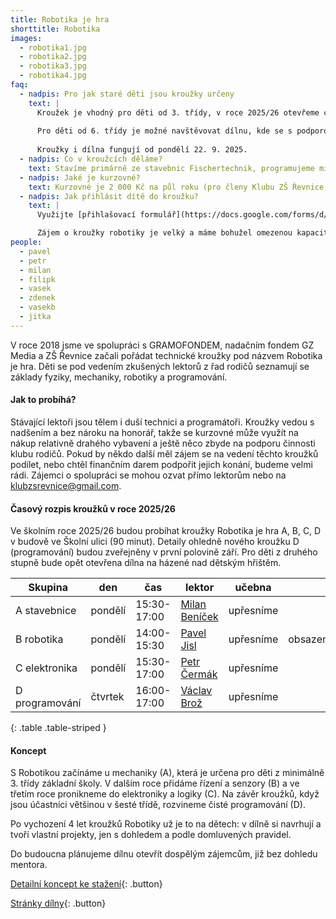 ```yaml
---
title: Robotika je hra
shorttitle: Robotika
images:
  - robotika1.jpg
  - robotika2.jpg
  - robotika3.jpg
  - robotika4.jpg
faq:
  - nadpis: Pro jak staré děti jsou kroužky určeny
    text: |
      Kroužek je vhodný pro děti od 3. třídy, v roce 2025/26 otevřeme celkem 4 kroužky.
 
      Pro děti od 6. třídy je možné navštěvovat dílnu, kde se s podporou mentorů pracuje na vlastních projektech. Dílna funguje v prostorách areálu Národní házené v Řevnicích, Sportovní 981. Bližší info o dílně na webu [dilna.klubzsrevnice.cz](https://dilna.klubzsrevnice.cz/)
      
      Kroužky i dílna fungují od pondělí 22. 9. 2025.
  - nadpis: Co v kroužcích děláme?
    text: Stavíme primárně ze stavebnic Fischertechnik, programujeme micro:bity a občas taky hrajeme Minecraft Education.
  - nadpis: Jaké je kurzovné?
    text: Kurzovné je 2 000 Kč na půl roku (pro členy Klubu ZŠ Řevnice, pro nečleny je cena 2 500 Kč). Získané finance využíváme na nákup vybavení a další náklady spojené s kroužkem. Kurzovné se platí na účet Klubu rodičů 2200861197 / 2010 s VS 1, do zprávxy pro příjemce jméno a příjmení dítěte a druh kroužku. Např. Luděk Novák, kroužek A. 
  - nadpis: Jak přihlásit dítě do kroužku?
    text: |
      Využijte [přihlašovací formulář](https://docs.google.com/forms/d/e/1FAIpQLSel7HqKDY0iXwToyVkGUTtWGA9ypfR1fLS_1trIKctgpyCjUA/viewform)

      Zájem o kroužky robotiky je velký a máme bohužel omezenou kapacitu, kterou se snažíme navýšit. Odeslání přihlášky neznamená, že jsme mohli Vaše dítě do kroužku přijmout. Potvrzením o přijetí je zařazení čísla rodiče do WhatsApp informační skupiny ke kroužku, kde sdílíme organizační informace a informace k platbě. Děti, které by se do kroužku nedostaly, evidujeme jako náhradníky a v případě uvolnění místa se ozveme.   
people:
  - pavel
  - petr
  - milan
  - filipk
  - vasek
  - zdenek
  - vasekb
  - jitka
---
```

V roce 2018 jsme ve spolupráci s GRAMOFONDEM, nadačním fondem GZ Media a ZŠ Řevnice začali pořádat technické kroužky pod názvem Robotika je hra. Děti se pod vedením zkušených lektorů z řad rodičů seznamují se základy fyziky, mechaniky, robotiky a programování. 

<!--vice-->

#### Jak to probíhá?

Stávající lektoři jsou tělem i duší technici a programátoři. Kroužky vedou s nadšením a bez nároku na honorář, takže se kurzovné může využít na nákup relativně drahého vybavení a ještě něco zbyde na podporu činnosti klubu rodičů. Pokud by někdo další měl zájem se na vedení těchto kroužků podílet, nebo chtěl finančním darem podpořit jejich konání, budeme velmi rádi. Zájemci o spolupráci se mohou ozvat přímo lektorům nebo na [klubzsrevnice@gmail.com](mailto:klubzsrevnice@gmail.com).

<!--vice-->

#### Časový rozpis kroužků v roce 2025/26

Ve školním roce 2025/26 budou probíhat kroužky Robotika je hra A, B, C, D v budově ve Školní ulici (90 minut). Detaily ohledně nového kroužku D (programování) budou zveřejněny v první polovině září. Pro děti z druhého stupně bude opět otevřena dílna na házené nad dětským hřištěm. 

| Skupina        | den     | čas         | lektor                       | učebna    |          |
|----------------|---------|-------------|------------------------------|-----------|----------|
| A stavebnice   | pondělí | 15:30-17:00 | [Milan Beníček](/lide/milan) | upřesníme |          |
| B robotika     | pondělí | 14:00-15:30 | [Pavel Jisl](/lide/pavel)    | upřesníme | obsazeno |
| C elektronika  | pondělí | 15:30-17:00 | [Petr Čermák](/lide/petr)    | upřesníme |          |
| D programování | čtvrtek | 16:00-17:00 | [Václav Brož](/lide/vasekb)  | upřesníme |          |

{: .table .table-striped }

#### Koncept

S Robotikou začínáme u mechaniky (A), která je určena pro děti z minimálně 3. třídy základní školy. V dalším roce přidáme řízení a senzory (B) a ve třetím roce pronikneme do elektroniky a logiky (C). Na závěr kroužků, když jsou účastníci většinou v šesté třídě, rozvineme čisté programování (D).

Po vychození 4 let kroužků Robotiky už je to na dětech: v dílně si navrhují a tvoří vlastní projekty, jen s dohledem a podle domluvených pravidel.

Do budoucna plánujeme dílnu otevřít dospělým zájemcům, již bez dohledu mentora.

[Detailní koncept ke stažení](/docs/robotika-v-kostce.pdf){: .button}

[Stránky dílny](https://dilna.klubzsrevnice.cz/){: .button}
